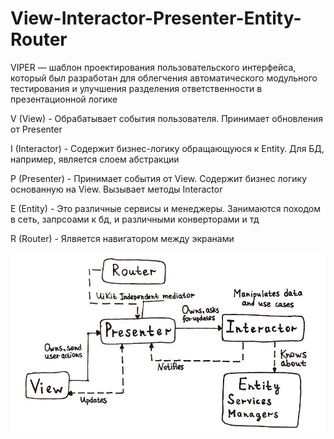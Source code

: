# View-Interactor-Presenter-Entity-Router

VIPER — шаблон проектирования пользовательского интерфейса, который был разработан 
для облегчения автоматического модульного тестирования и улучшения разделения 
ответственности в презентационной логике 

V (View) - Обрабатывает события пользователя. Принимает обновления от Presenter

I (Interactor) - Содержит бизнес-логику обращающуюся к Entity. Для БД, например, является слоем абстракции

P (Presenter) - Принимает события от View. Содержит бизнес логику основанную на View. Вызывает методы Interactor

E (Entity) - Это различные сервисы и менеджеры. Занимаются походом в сеть, запрсоами к бд, и различными конверторами и тд

R (Router) - Ялвяется навигатором между экранами

<p align="center">
  <img class = "VIPER" width="700em" src = "img/VIPER.jpg" >
</p>

